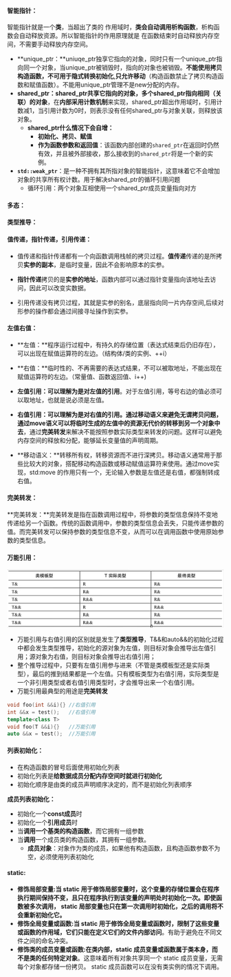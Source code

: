 

<!-- tabs:start -->

#### **智能指针：**

智能指针就是⼀个**类**，当超出了类的 作⽤域时，**类会⾃动调⽤析构函数**，析构函数会⾃动释放资源。所以智能指针的作⽤原理就是 在函数结束时⾃动释放内存空间，不需要⼿动释放内存空间。

* **unique_ptr：**uniuqe_ptr独享它指向的对象，同时只有一个unique_ptr指向同一个对象，当unique_ptr被销毁时，指向的对象也被销毁。**不能使用拷贝构造函数，不可用于隐式转换初始化**,**只允许移动**（构造函数禁止了拷贝构造函数和赋值函数）。不能用unique_ptr管理不是new分配的内存。
* **shared_ptr：**shared_ptr**共享它指向的对象，多个shared_ptr指向相同（关联）的对象**，在**内部采用计数机制**来实现，shared_ptr超出作用域时，引用计数减1，当引用计数为0时，则表示没有任何shared_ptr与对象关联，则释放该对象。
	* **shared_ptr什么情况下会自增：**
		* **初始化、拷贝、赋值**
		* **作为函数参数和返回值**：该函数内部创建的`shared_ptr`在返回时仍然有效，并且被外部接收，那么接收到的`shared_ptr`将是一个新的实例。
* **`std::weak_ptr`**：是一种不拥有其所指对象的智能指针，这意味着它不会增加对象的共享所有权计数。用于解决shared_ptr的循环引用问题
	* 循环引用：两个对象互相使用一个shared_ptr成员变量指向对方



#### **多态：**









#### **类型推导：**









#### **值传递，指针传递，引用传递：**

* 值传递和指针传递都有一个向函数调用栈帧的拷贝过程。**值传递**传递的是所拷贝**实参的副本**，是临时变量，因此不会影响原本的实参。

* **指针传递**拷贝的是**实参的地址**，函数内部可以通过指针变量指向该地址去访问，因此可以改变实数据。

* 引用传递没有拷贝过程，其就是实参的别名，底层指向同一片内存空间,后续对形参的操作都会通过间接寻址操作到实参。

	

#### **左值右值：**

* **左值：**程序运行过程中，有持久的存储位置（表达式结束后仍旧存在），可以出现在赋值运算符的左边。（结构体/类的实例、++i）
* **右值：**临时性的、不再需要的表达式结果，不可以被取地址，不能出现在赋值运算符的左边。（常量值、函数返回值、i++)

* **左值引用：**可以理解为是**对左值的引用**。对于左值引用，等号右边的值必须可以取地址，也就是说必须是左值。
* **右值引用：**可以理解为是对右值的引用。**通过移动语义来避免无谓拷贝问题**，通过**move语义可以将临时生成的左值中的资源无代价的转移到另一个对象中去**，通过**完美转发**来解决不能按照参数实际类型来转发的问题。这样可以避免内存空间的释放和分配，能够延长变量值的声明周期。
* **移动语义：**转移所有权，转移资源而不进行深拷贝。移动语义通常用于那些比较大的对象，搭配移动构造函数或移动赋值运算符来使用。通过move实现，std:move 的作用只有一个，无论输入参数是左值还是右值，都强制转成右值。



#### **完美转发：**

**完美转发：**完美转发是指在函数调用过程中，将参数的类型信息保持不变地传递给另一个函数。传统的函数调用中，参数的类型信息会丢失，只能传递参数的值。而完美转发可以保持参数的类型信息不变，从而可以在调用函数中使用原始参数的类型信息。



#### **万能引用：**

![image-20241013110952160](inter_c++.assets/image-20241013110952160.png)

* 万能引用与右值引用的区别就是发生了**类型推导**，T&&和auto&&的初始化过程中都会发生类型推导，初始化的源对象为左值，则目标对象会推导出左值引用；源对象为右值，则目标对象会推导出右值引用；
* 整个推导过程中，只要有左值引用参与进来（不管是类模板型还是实际类型），最后的推到结果都是一个左值。只有模板类型为右值引用，实际类型是一个非引用类型或者右值引用类型时，才会推导出来一个右值引用。
* 万能引用最典型的用途是**完美转发**



```c++
void foo(int &&i){} //右值引用
int &&x = test();	//右值引用
template<class T>
void foo(T &&i){} 	//万能引用
auto &&x = test();	//万能引用
```



#### **列表初始化：**

* 在构造函数的冒号后面使用初始化列表
* 初始化列表是**给数据成员分配内存空间时就进行初始化**
* 初始化顺序是由类的成员声明顺序决定的，而不是初始化列表顺序

**成员列表初始化：**

* 初始化一个**const成员**时
* 初始化一个**引用成员**时
* 当**调用一个基类的构造函数**，而它拥有一组参数
* 当**调用**一个成员类的构造函数，其拥有一组参数。
	* **成员对象**：对象作为类的成员，如果他有构造函数，且构造函数参数不为空，必须使用列表初始化



#### **static:**

* **修饰局部变量:**当 static 用于修饰局部变量时，这个变量的存储位置会在程序执行期间保持不变，且只在程序执行到该变量的声明处时初始化一次。即使函数被多次调用， static 局部变量也**只在第一次调用时初始化，之后的调用将不会重新初始化它。**
* **修饰全局变量或函数:**当 static 用于修饰全局变量或函数时，限制了这些变量或函数的作用域，它们**只能在定义它们的文件内部访问**。有助于避免在不同文件之间的命名冲突。
* **修饰类的成员变量或函数:**在类内部，static 成员变量或函数**属于类本身，而不是类的任何特定对象**。这意味着所有对象共享同一个 static 成员变量，无需每个对象都存储一份拷贝。 static 成员函数可以在没有类实例的情况下调用。









<!-- tabs:end -->